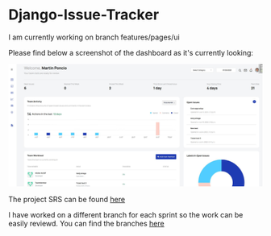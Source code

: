 # Django-Issue-Tracker

I am currently working on branch features/pages/ui

Please find below a screenshot of the dashboard as it's currently looking:

<img src="./screenshots/dashboard.jpg" width="700" />

The project SRS can be found [here](./SRS.md)

I have worked on a different branch for each sprint so the work can be easily reviewd. You can find the branches [here](https://github.com/lmponcio/Django-Issue-Tracker/branches)
